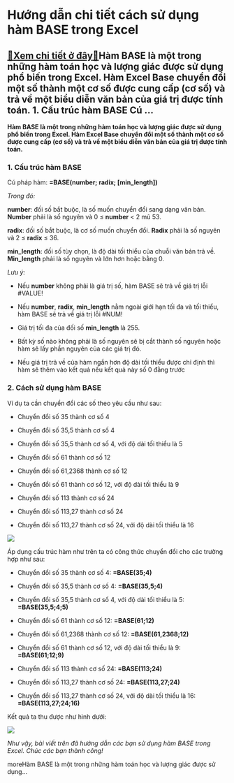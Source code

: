 Hướng dẫn chi tiết cách sử dụng hàm BASE trong Excel
====================================================

[:gift:Xem chi tiết ở đây:gift:](https://hddtvn.com/huong-dan-chi-tiet-cach-su-dung-ham-base-trong-excel/)Hàm BASE là một trong những hàm toán học và lượng giác được sử dụng phổ biến trong Excel. Hàm Excel Base chuyển đổi một số thành một cơ số được cung cấp (cơ số) và trả về một biểu diễn văn bản của giá trị được tính toán. 1. Cấu trúc hàm BASE Cú …
------------------------------------------------------------------------------------------------------------------------------------------------------------------------------------------------------------------------------------------------------

**Hàm BASE là một trong những hàm toán học và lượng giác được sử dụng phổ biến trong Excel. Hàm Excel Base chuyển đổi một số thành một cơ số được cung cấp (cơ số) và trả về một biểu diễn văn bản của giá trị được tính toán.**


### 1. Cấu trúc hàm BASE


Cú pháp hàm: **=BASE(number; radix; [min\_length])**


*Trong đó:*


**number**: đối số bắt buộc, là số muốn chuyển đổi sang dạng văn bản. **Number** phải là số nguyên và 0 ≤ **number** < 2 mũ 53.


**radix**: đối số bắt buộc, là cơ số muốn chuyển đổi. **Radix** phải là số nguyên và 2 ≤ **radix** ≤ 36.


**min\_length**: đối số tùy chọn, là độ dài tối thiểu của chuỗi văn bản trả về. **Min\_length** phải là số nguyên và lớn hơn hoặc bằng 0.


*Lưu ý:*




* Nếu **number** không phải là giá trị số, hàm BASE sẽ trả về giá trị lỗi #VALUE!

* Nếu **number**, **radix**, **min\_length** nằm ngoài giới hạn tối đa và tối thiểu, hàm BASE sẽ trả về giá trị lỗi #NUM!

* Giá trị tối đa của đối số **min\_length** là 255.

* Bất kỳ số nào không phải là số nguyên sẽ bị cắt thành số nguyên hoặc hàm sẽ lấy phần nguyên của các giá trị đó.

* Nếu giá trị trả về của hàm ngắn hơn độ dài tối thiểu được chỉ định thì hàm sẽ thêm vào kết quả nếu kết quả này số 0 đằng trước



### 2. Cách sử dụng hàm BASE


Ví dụ ta cần chuyển đổi các số theo yêu cầu như sau:




* Chuyển đổi số 35 thành cơ số 4

* Chuyển đổi số 35,5 thành cơ số 4

* Chuyển đổi số 35,5 thành cơ số 4, với độ dài tối thiểu là 5

* Chuyển đổi số 61 thành cơ số 12

* Chuyển đổi số 61,2368 thành cơ số 12

* Chuyển đổi số 61 thành cơ số 12, với độ dài tối thiểu là 9

* Chuyển đổi số 113 thành cơ số 24

* Chuyển đổi số 113,27 thành cơ số 24

* Chuyển đổi số 113,27 thành cơ số 24, với độ dài tối thiểu là 16



![](https://hddtvn.com/wp-content/uploads/2021/01/fuJeS5u.png)


Áp dụng cấu trúc hàm như trên ta có công thức chuyển đổi cho các trường hợp như sau:




* Chuyển đổi số 35 thành cơ số 4: **=BASE(35;4)**

* Chuyển đổi số 35,5 thành cơ số 4: **=BASE(35,5;4)**

* Chuyển đổi số 35,5 thành cơ số 4, với độ dài tối thiểu là 5: **=BASE(35,5;4;5)**

* Chuyển đổi số 61 thành cơ số 12: **=BASE(61;12)**

* Chuyển đổi số 61,2368 thành cơ số 12: **=BASE(61,2368;12)**

* Chuyển đổi số 61 thành cơ số 12, với độ dài tối thiểu là 9: **=BASE(61;12;9)**

* Chuyển đổi số 113 thành cơ số 24: **=BASE(113;24)**

* Chuyển đổi số 113,27 thành cơ số 24: **=BASE(113,27;24)**

* Chuyển đổi số 113,27 thành cơ số 24, với độ dài tối thiểu là 16: **=BASE(113,27;24;16)**



Kết quả ta thu được như hình dưới:


![](https://hddtvn.com/wp-content/uploads/2021/01/paDv64y.png)


*Như vậy, bài viết trên đã hướng dẫn các bạn sử dụng hàm BASE trong Excel. Chúc các bạn thành công!*


moreHàm BASE là một trong những hàm toán học và lượng giác được sử dụng…


